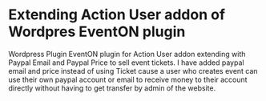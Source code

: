 # Extending Action User addon of  Wordpres EventON plugin
Wordpress Plugin EventON plugin for Action User addon extending with Paypal Email and Paypal Price to sell event tickets. I have added paypal email and price instead of using Ticket cause a user who creates event can use their own paypal account or email to receive money to their account directly without having to get transfer by admin of the website.
